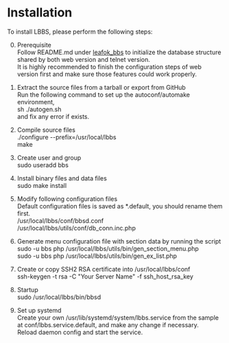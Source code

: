 Installation
==================
To install LBBS, please perform the following steps:

0) Prerequisite  
   Follow README.md under [leafok_bbs](https://github.com/leafok88/leafok_bbs) to initialize the database structure shared by both web version and telnet version.   
   It is highly recommended to finish the configuration steps of web version first and make sure those features could work properly.

1) Extract the source files from a tarball or export from GitHub  
   Run the following command to set up the autoconf/automake environment,  
   sh ./autogen.sh  
   and fix any error if exists.

2) Compile source files  
   ./configure --prefix=/usr/local/lbbs  
   make

3) Create user and group  
   sudo useradd bbs

4) Install binary files and data files  
   sudo make install

5) Modify following configuration files  
   Default configuration files is saved as *.default, you should rename them first.  
   /usr/local/lbbs/conf/bbsd.conf  
   /usr/local/lbbs/utils/conf/db_conn.inc.php  

6) Generate menu configuration file with section data by running the script  
   sudo -u bbs php /usr/local/lbbs/utils/bin/gen_section_menu.php  
   sudo -u bbs php /usr/local/lbbs/utils/bin/gen_ex_list.php  

7) Create or copy SSH2 RSA certificate into /usr/local/lbbs/conf  
   ssh-keygen -t rsa -C "Your Server Name" -f ssh_host_rsa_key

8) Startup  
   sudo /usr/local/lbbs/bin/bbsd

9) Set up systemd  
   Create your own /usr/lib/systemd/system/lbbs.service from the sample at conf/lbbs.service.default, and make any change if necessary.  
   Reload daemon config and start the service.  

